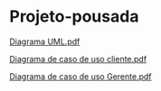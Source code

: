 # Projeto-pousada

[Diagrama UML.pdf](https://github.com/FelipeFerraz4/Projeto-pousada/files/11472111/Diagrama.UML.pdf)
  
[Diagrama de caso de uso cliente.pdf](https://github.com/FelipeFerraz4/Projeto-pousada/files/11472107/Diagrama.de.caso.de.uso.cliente.pdf)
  
[Diagrama de caso de uso Gerente.pdf](https://github.com/FelipeFerraz4/Projeto-pousada/files/11472667/Diagrama.de.caso.de.uso.Gerente.pdf)
